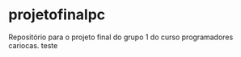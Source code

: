 # projetofinalpc
Repositório para o projeto final do grupo 1 do curso programadores cariocas. 
teste